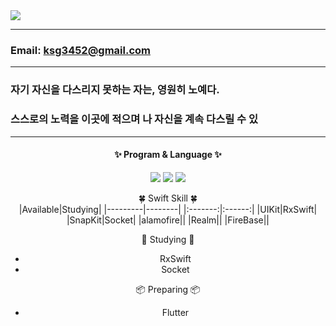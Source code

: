 <img src="https://capsule-render.vercel.app/api?type=waving&color=timeAuto&height=200&section=header&text=Sean's%20Library&fontSize=50" />

---
<!-- ### Name: Sean    -->
### Email: ksg3452@gmail.com
---
### 자기 자신을 다스리지 못하는 자는, 영원히 노예다. <br>
### 스스로의 노력을 이곳에 적으며 나 자신을 계속 다스릴 수 있
---

<div align="center">

#### ✨ Program & Language ✨ <br>
<a href=""><img src="https://img.shields.io/badge/Swift-F05138?style=flat&logo=Swift&logoColor=white"></a>
<img src="https://img.shields.io/badge/Arduino-00979D?style=flat&logo=Arduino&logoColor=white">
<img src="https://img.shields.io/badge/Python-3776AB?style=flat&logo=Python&logoColor=white">

🍀 Swift Skill 🍀 <br>
|Available|Studying|
|---------|--------|
|:-------:|:------:|
|UIKit|RxSwift|
|SnapKit|Socket|
|alamofire||
|Realm||
|FireBase||


📖 Studying 📖
- RxSwift
- Socket

📦 Preparing 📦 
- Flutter

</div>
